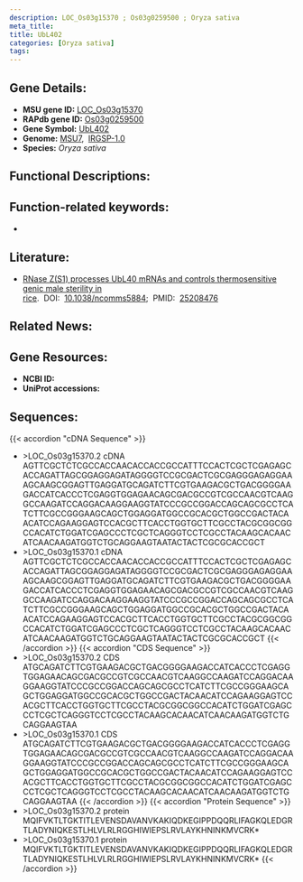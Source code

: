 ```yaml
---
description: LOC_Os03g15370 ; Os03g0259500 ; Oryza sativa
meta_title:
title: UbL402
categories: [Oryza sativa]
tags: 
---
```


## Gene Details:
- **MSU gene ID:** [LOC_Os03g15370](http://rice.uga.edu/cgi-bin/ORF_infopage.cgi?orf=LOC_Os03g15370)  
- **RAPdb gene ID:** [Os03g0259500](https://rapdb.dna.affrc.go.jp/locus/?name=Os03g0259500)  
- **Gene Symbol:** <u>UbL402</u>
- **Genome:**  [MSU7](http://rice.uga.edu/),&nbsp;&nbsp;[IRGSP-1.0](https://rapdb.dna.affrc.go.jp/download/irgsp1.html)
- **Species:** *Oryza sativa*

## Functional Descriptions:

## Function-related keywords:
   - [](/tags//)

## Literature:
   - [RNase Z(S1) processes UbL40 mRNAs and controls thermosensitive genic male sterility in rice](https://www.doi.org/10.1038/ncomms5884).&nbsp;&nbsp;DOI:&nbsp;&nbsp;[10.1038/ncomms5884](https://www.doi.org/10.1038/ncomms5884);&nbsp;&nbsp;PMID:&nbsp;&nbsp;[25208476](https://pubmed.ncbi.nlm.nih.gov/25208476/)

## Related News:

## Gene Resources:
- **NCBI ID:**  []()
- **UniProt accessions:** [](https://www.uniprot.org/uniprotkb//entry)

## Sequences:
{{< accordion "cDNA Sequence" >}}
- \>LOC_Os03g15370.2 cDNA
AGTTCGCTCTCGCCACCAACACCACCGCCATTTCCACTCGCTCGAGAGCACCAGATTAGCGGAGGAGATAGGGGTCCGCGACTCGCGAGGGAGAGGAAAGCAAGCGGAGTTGAGGATGCAGATCTTCGTGAAGACGCTGACGGGGAAGACCATCACCCTCGAGGTGGAGAACAGCGACGCCGTCGCCAACGTCAAGGCCAAGATCCAGGACAAGGAAGGTATCCCGCCGGACCAGCAGCGCCTCATCTTCGCCGGGAAGCAGCTGGAGGATGGCCGCACGCTGGCCGACTACAACATCCAGAAGGAGTCCACGCTTCACCTGGTGCTTCGCCTACGCGGCGGCCACATCTGGATCGAGCCCTCGCTCAGGGTCCTCGCCTACAAGCACAACATCAACAAGATGGTCTGCAGGAAGTAATACTACTCGCGCACCGCT
- \>LOC_Os03g15370.1 cDNA
AGTTCGCTCTCGCCACCAACACCACCGCCATTTCCACTCGCTCGAGAGCACCAGATTAGCGGAGGAGATAGGGGTCCGCGACTCGCGAGGGAGAGGAAAGCAAGCGGAGTTGAGGATGCAGATCTTCGTGAAGACGCTGACGGGGAAGACCATCACCCTCGAGGTGGAGAACAGCGACGCCGTCGCCAACGTCAAGGCCAAGATCCAGGACAAGGAAGGTATCCCGCCGGACCAGCAGCGCCTCATCTTCGCCGGGAAGCAGCTGGAGGATGGCCGCACGCTGGCCGACTACAACATCCAGAAGGAGTCCACGCTTCACCTGGTGCTTCGCCTACGCGGCGGCCACATCTGGATCGAGCCCTCGCTCAGGGTCCTCGCCTACAAGCACAACATCAACAAGATGGTCTGCAGGAAGTAATACTACTCGCGCACCGCT
{{< /accordion >}}
{{< accordion "CDS Sequence" >}}
- \>LOC_Os03g15370.2 CDS
ATGCAGATCTTCGTGAAGACGCTGACGGGGAAGACCATCACCCTCGAGGTGGAGAACAGCGACGCCGTCGCCAACGTCAAGGCCAAGATCCAGGACAAGGAAGGTATCCCGCCGGACCAGCAGCGCCTCATCTTCGCCGGGAAGCAGCTGGAGGATGGCCGCACGCTGGCCGACTACAACATCCAGAAGGAGTCCACGCTTCACCTGGTGCTTCGCCTACGCGGCGGCCACATCTGGATCGAGCCCTCGCTCAGGGTCCTCGCCTACAAGCACAACATCAACAAGATGGTCTGCAGGAAGTAA
- \>LOC_Os03g15370.1 CDS
ATGCAGATCTTCGTGAAGACGCTGACGGGGAAGACCATCACCCTCGAGGTGGAGAACAGCGACGCCGTCGCCAACGTCAAGGCCAAGATCCAGGACAAGGAAGGTATCCCGCCGGACCAGCAGCGCCTCATCTTCGCCGGGAAGCAGCTGGAGGATGGCCGCACGCTGGCCGACTACAACATCCAGAAGGAGTCCACGCTTCACCTGGTGCTTCGCCTACGCGGCGGCCACATCTGGATCGAGCCCTCGCTCAGGGTCCTCGCCTACAAGCACAACATCAACAAGATGGTCTGCAGGAAGTAA
{{< /accordion >}}
{{< accordion "Protein Sequence" >}}
- \>LOC_Os03g15370.2 protein
MQIFVKTLTGKTITLEVENSDAVANVKAKIQDKEGIPPDQQRLIFAGKQLEDGRTLADYNIQKESTLHLVLRLRGGHIWIEPSLRVLAYKHNINKMVCRK*
- \>LOC_Os03g15370.1 protein
MQIFVKTLTGKTITLEVENSDAVANVKAKIQDKEGIPPDQQRLIFAGKQLEDGRTLADYNIQKESTLHLVLRLRGGHIWIEPSLRVLAYKHNINKMVCRK*
{{< /accordion >}}
